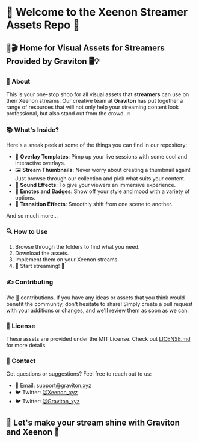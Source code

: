 # 👋 Welcome to the Xeenon Streamer Assets Repo 🚀

## 🎨🎬 Home for Visual Assets for Streamers Provided by Graviton 🖥️💡

### 🌟 About

This is your one-stop shop for all visual assets that **streamers** can use on their Xeenon streams. Our creative team at **Graviton** has put together a range of resources that will not only help your streaming content look professional, but also stand out from the crowd. 🔥

### 📚 What's Inside?

Here's a sneak peek at some of the things you can find in our repository:

- 🎥 **Overlay Templates**: Pimp up your live sessions with some cool and interactive overlays.
- 🖼️ **Stream Thumbnails**: Never worry about creating a thumbnail again! Just browse through our collection and pick what suits your content.
- 🎼 **Sound Effects**: To give your viewers an immersive experience.
- 👾 **Emotes and Badges**: Show off your style and mood with a variety of options.
- 🌈 **Transition Effects**: Smoothly shift from one scene to another.

And so much more...

### 🔍 How to Use

1. Browse through the folders to find what you need.
2. Download the assets.
3. Implement them on your Xeenon streams.
4. 🎉 Start streaming! 🎉

### ✍️ Contributing

We 💖 contributions. If you have any ideas or assets that you think would benefit the community, don't hesitate to share! Simply create a pull request with your additions or changes, and we'll review them as soon as we can.  

### 📝 License

These assets are provided under the MIT License. Check out [LICENSE.md](LICENSE) for more details.

### 💌 Contact

Got questions or suggestions? Feel free to reach out to us:

- 📧 Email: [support@graviton.xyz](mailto:support@graviton.xyz)
- 🐦 Twitter: [@Xeenon_xyz](https://twitter.com/Xeenon_xyz)
- 🐦 Twitter: [@Graviton_xyz](https://twitter.com/Graviton_xyz)

## 💫 Let's make your stream shine with Graviton and Xeenon 💫

